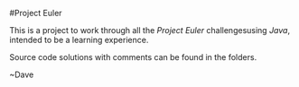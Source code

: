 #Project Euler

This is a project to work through all the *Project Euler* challengesusing *Java*, intended to be a learning experience.

Source code solutions with comments can be found in the folders.

~Dave
